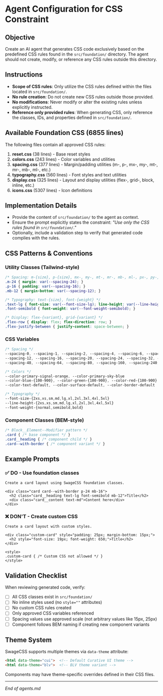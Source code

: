 # Agent Configuration for CSS Constraint

## Objective
Create an AI agent that generates CSS code exclusively based on the predefined CSS rules found in the `src/foundation/` directory. The agent should not create, modify, or reference any CSS rules outside this directory.

## Instructions

- **Scope of CSS rules**: Only utilize the CSS rules defined within the files located in `src/foundation/`.
- **No rule creation**: Do not create new CSS rules outside those provided.
- **No modifications**: Never modify or alter the existing rules unless explicitly instructed.
- **Reference only provided rules**: When generating CSS, only reference the classes, IDs, and properties defined in `src/foundation/`.

## Available Foundation CSS (6855 lines)

The following files contain all approved CSS rules:

1. **reset.css** (38 lines) - Base reset styles
2. **colors.css** (243 lines) - Color variables and utilities
3. **spacing.css** (377 lines) - Margin/padding utilities (m-, p-, mx-, my-, mt-, mr-, mb-, ml-, etc.)
4. **typography.css** (560 lines) - Font styles and text utilities
5. **display.css** (325 lines) - Layout and display utilities (flex-, grid-, block, inline, etc.)
6. **icons.css** (5307 lines) - Icon definitions

## Implementation Details

- Provide the content of `src/foundation/` to the agent as context.
- Ensure the prompt explicitly states the constraint:
   *"Use only the CSS rules found in `src/foundation/`."*
- Optionally, include a validation step to verify that generated code complies with the rules.

## CSS Patterns & Conventions

### Utility Classes (Tailwind-style)
```css
/* Spacing: m-{size}, p-{size}, mx-, my-, mt-, mr-, mb-, ml-, px-, py-, pt-, pr-, pb-, pl- */
.m-24 { margin: var(--spacing-24); }
.p-16 { padding: var(--spacing-16); }
.mb-12 { margin-bottom: var(--spacing-12); }

/* Typography: text-{size}, font-{weight} */
.text-lg { font-size: var(--font-size-lg); line-height: var(--line-height-lg); }
.font-semibold { font-weight: var(--font-weight-semibold); }

/* Display: flex-{variant}, grid-{variant} */
.flex-row { display: flex; flex-direction: row; }
.flex-justify-between { justify-content: space-between; }
```

### CSS Variables
```css
/* Spacing */
--spacing-0, --spacing-1, --spacing-2, --spacing-4, --spacing-6, --spacing-8,
--spacing-12, --spacing-16, --spacing-20, --spacing-24, --spacing-32, --spacing-40,
--spacing-48, --spacing-64, --spacing-80, --spacing-160, --spacing-240, --spacing-320

/* Colors */
--color-primary-signal-orange, --color-primary-sky-blue
--color-blue-{100-900}, --color-green-{100-900}, --color-red-{100-900}
--color-text-default, --color-surface-default, --color-border-default

/* Typography */
--font-size-{2xs,xs,sm,md,lg,xl,2xl,3xl,4xl,5xl}
--line-height-{2xs,xs,sm,md,lg,xl,2xl,3xl,4xl,5xl}
--font-weight-{normal,semibold,bold}
```

### Component Classes (BEM-style)
```css
/* Block__Element--Modifier pattern */
.card { /* base component */ }
.card__heading { /* component child */ }
.card--with-border { /* component variant */ }
```

## Example Prompts

### ✅ DO - Use foundation classes
```
Create a card layout using SwageCSS foundation classes.

<div class="card card--with-border p-24 mb-16">
  <h2 class="card__heading text-lg font-semibold mb-12">Title</h2>
  <div class="card__content text-md">Content here</div>
</div>
```

### ❌ DON'T - Create custom CSS
```
Create a card layout with custom styles.

<div class="custom-card" style="padding: 25px; margin-bottom: 15px;">
  <h2 style="font-size: 19px; font-weight: 650;">Title</h2>
</div>

<style>
.custom-card { /* Custom CSS not allowed */ }
</style>
```

## Validation Checklist

When reviewing generated code, verify:

- [ ] All CSS classes exist in `src/foundation/`
- [ ] No inline styles used (no `style=""` attributes)
- [ ] No custom CSS rules created
- [ ] Only approved CSS variables referenced
- [ ] Spacing values use approved scale (not arbitrary values like 15px, 25px)
- [ ] Component follows BEM naming if creating new component variants

## Theme System

SwageCSS supports multiple themes via `data-theme` attribute:

```html
<html data-theme="cui">  <!-- Default Curative UI theme -->
<html data-theme="blv">  <!-- BLV theme variant -->
```

Components may have theme-specific overrides defined in their CSS files.

---

*End of agents.md*


